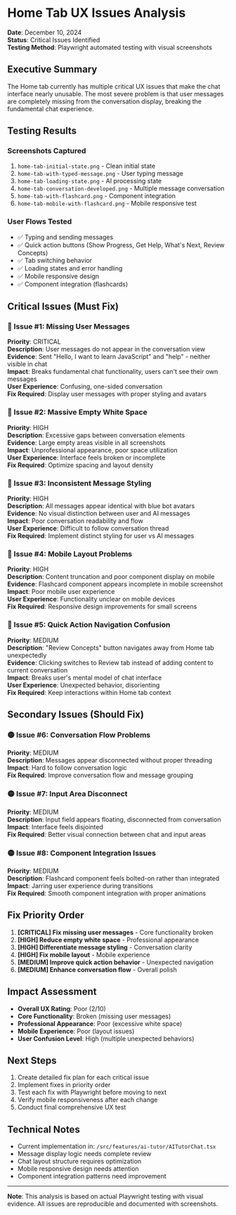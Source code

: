 # Home Tab UX Issues Analysis

**Date**: December 10, 2024  
**Status**: Critical Issues Identified  
**Testing Method**: Playwright automated testing with visual screenshots  

## Executive Summary

The Home tab currently has multiple critical UX issues that make the chat interface nearly unusable. The most severe problem is that user messages are completely missing from the conversation display, breaking the fundamental chat experience.

## Testing Results

### Screenshots Captured
1. `home-tab-initial-state.png` - Clean initial state
2. `home-tab-with-typed-message.png` - User typing message
3. `home-tab-loading-state.png` - AI processing state
4. `home-tab-conversation-developed.png` - Multiple message conversation
5. `home-tab-with-flashcard.png` - Component integration
6. `home-tab-mobile-with-flashcard.png` - Mobile responsive test

### User Flows Tested
- ✅ Typing and sending messages
- ✅ Quick action buttons (Show Progress, Get Help, What's Next, Review Concepts)
- ✅ Tab switching behavior
- ✅ Loading states and error handling
- ✅ Mobile responsive design
- ✅ Component integration (flashcards)

## Critical Issues (Must Fix)

### 🚨 Issue #1: Missing User Messages
**Priority**: CRITICAL  
**Description**: User messages do not appear in the conversation view  
**Evidence**: Sent "Hello, I want to learn JavaScript" and "help" - neither visible in chat  
**Impact**: Breaks fundamental chat functionality, users can't see their own messages  
**User Experience**: Confusing, one-sided conversation  
**Fix Required**: Display user messages with proper styling and avatars  

### 🚨 Issue #2: Massive Empty White Space
**Priority**: HIGH  
**Description**: Excessive gaps between conversation elements  
**Evidence**: Large empty areas visible in all screenshots  
**Impact**: Unprofessional appearance, poor space utilization  
**User Experience**: Interface feels broken or incomplete  
**Fix Required**: Optimize spacing and layout density  

### 🚨 Issue #3: Inconsistent Message Styling
**Priority**: HIGH  
**Description**: All messages appear identical with blue bot avatars  
**Evidence**: No visual distinction between user and AI messages  
**Impact**: Poor conversation readability and flow  
**User Experience**: Difficult to follow conversation thread  
**Fix Required**: Implement distinct styling for user vs AI messages  

### 🚨 Issue #4: Mobile Layout Problems
**Priority**: HIGH  
**Description**: Content truncation and poor component display on mobile  
**Evidence**: Flashcard component appears incomplete in mobile screenshot  
**Impact**: Poor mobile user experience  
**User Experience**: Functionality unclear on mobile devices  
**Fix Required**: Responsive design improvements for small screens  

### 🚨 Issue #5: Quick Action Navigation Confusion
**Priority**: MEDIUM  
**Description**: "Review Concepts" button navigates away from Home tab unexpectedly  
**Evidence**: Clicking switches to Review tab instead of adding content to current conversation  
**Impact**: Breaks user's mental model of chat interface  
**User Experience**: Unexpected behavior, disorienting  
**Fix Required**: Keep interactions within Home tab context  

## Secondary Issues (Should Fix)

### 🟡 Issue #6: Conversation Flow Problems
**Priority**: MEDIUM  
**Description**: Messages appear disconnected without proper threading  
**Impact**: Hard to follow conversation logic  
**Fix Required**: Improve conversation flow and message grouping  

### 🟡 Issue #7: Input Area Disconnect
**Priority**: MEDIUM  
**Description**: Input field appears floating, disconnected from conversation  
**Impact**: Interface feels disjointed  
**Fix Required**: Better visual connection between chat and input areas  

### 🟡 Issue #8: Component Integration Issues
**Priority**: MEDIUM  
**Description**: Flashcard component feels bolted-on rather than integrated  
**Impact**: Jarring user experience during transitions  
**Fix Required**: Smooth component integration with proper animations  

## Fix Priority Order

1. **[CRITICAL] Fix missing user messages** - Core functionality broken
2. **[HIGH] Reduce empty white space** - Professional appearance
3. **[HIGH] Differentiate message styling** - Conversation clarity
4. **[HIGH] Fix mobile layout** - Mobile experience
5. **[MEDIUM] Improve quick action behavior** - Unexpected navigation
6. **[MEDIUM] Enhance conversation flow** - Overall polish

## Impact Assessment

- **Overall UX Rating**: Poor (2/10)
- **Core Functionality**: Broken (missing user messages)
- **Professional Appearance**: Poor (excessive white space)
- **Mobile Experience**: Poor (layout issues)
- **User Confusion Level**: High (multiple unexpected behaviors)

## Next Steps

1. Create detailed fix plan for each critical issue
2. Implement fixes in priority order
3. Test each fix with Playwright before moving to next
4. Verify mobile responsiveness after each change
5. Conduct final comprehensive UX test

## Technical Notes

- Current implementation in: `/src/features/ai-tutor/AITutorChat.tsx`
- Message display logic needs complete review
- Chat layout structure requires optimization
- Mobile responsive design needs attention
- Component integration patterns need improvement

---

**Note**: This analysis is based on actual Playwright testing with visual evidence. All issues are reproducible and documented with screenshots.